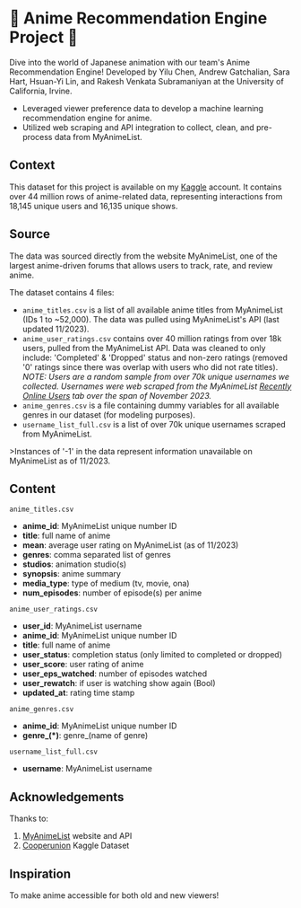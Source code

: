 # 🌟 Anime Recommendation Engine Project 🌟
Dive into the world of Japanese animation with our team's Anime Recommendation Engine! Developed by Yilu Chen, Andrew Gatchalian, Sara Hart, Hsuan-Yi Lin, and Rakesh Venkata Subramaniyan at the University of California, Irvine.
- Leveraged viewer preference data to develop a machine learning recommendation engine for anime.
- Utilized web scraping and API integration to collect, clean, and pre-process data from MyAnimeList.

## Context
This dataset for this project is available on my [Kaggle](https://www.kaggle.com/datasets/andrewgatchalian/myanimelist-user-ratings) account. It contains over 44 million rows of anime-related data, representing interactions from 18,145 unique users and 16,135 unique shows.

## Source
The data was sourced directly from the website MyAnimeList, one of the largest anime-driven forums that allows users to track, rate, and review anime.

The dataset contains 4 files:
- `anime_titles.csv` is a list of all available anime titles from MyAnimeList (IDs 1 to ~52,000). The data was pulled using MyAnimeList's API (last updated 11/2023). 
- `anime_user_ratings.csv` contains over 40 million ratings from over 18k users, pulled from the MyAnimeList API. Data was cleaned to only include: 'Completed' & 'Dropped' status and non-zero ratings (removed '0' ratings since there was overlap with users who did not rate titles). *NOTE: Users are a random sample from over 70k unique usernames we collected. Usernames were web scraped from the MyAnimeList [Recently Online Users](https://myanimelist.net/users.php) tab over the span of November 2023.*
- `anime_genres.csv` is a file containing dummy variables for all available genres in our dataset (for modeling purposes).
- `username_list_full.csv` is a list of over 70k unique usernames scraped from MyAnimeList.

&gt;Instances of '-1' in the data represent information unavailable on MyAnimeList as of 11/2023.

## Content
`anime_titles.csv`
- **anime_id**: MyAnimeList unique number ID
- **title**: full name of anime
- **mean**: average user rating on MyAnimeList (as of 11/2023)
- **genres**: comma separated list of genres
- **studios**: animation studio(s)
- **synopsis**: anime summary
- **media_type**: type of medium (tv, movie, ona)
- **num_episodes**: number of episode(s) per anime

`anime_user_ratings.csv`
- **user_id**: MyAnimeList username
- **anime_id**: MyAnimeList unique number ID
- **title**: full name of anime
- **user_status**: completion status (only limited to completed or dropped)
- **user_score**: user rating of anime
- **user_eps_watched**: number of episodes watched
- **user_rewatch**: if user is watching show again (Bool)
- **updated_at**: rating time stamp

`anime_genres.csv`
- **anime_id**: MyAnimeList unique number ID
- **genre_(*)**: genre_(name of genre)

`username_list_full.csv`
- **username**: MyAnimeList username

## Acknowledgements
Thanks to:
1. [MyAnimeList](https://myanimelist.net/) website and API
2. [Cooperunion](https://www.kaggle.com/datasets/CooperUnion/anime-recommendations-database) Kaggle Dataset

## Inspiration
To make anime accessible for both old and new viewers!
